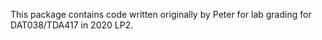 This package contains code written originally by Peter for lab grading for DAT038/TDA417 in 2020 LP2.
